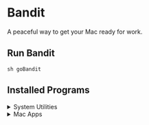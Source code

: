 # Bandit
A peaceful way to get your Mac ready for work.

## Run Bandit
`sh goBandit`

## Installed Programs

<details>
  <summary>System Utilities</summary>
  
- universal-ctags
- git
- openssl
- rcm
- vim
- neovim
- watchman
- zsh
- mas
- wget
- fzf
- the_silver_searcher
- tmux
- exa
- gh
- libyaml
- coreutils
- yarn
</details>
  
<details>
  <summary>Mac Apps</summary>

- brave-browser
- firefox
- homebrew/cask-versions/firefox-developer-edition
- microsoft-edge
- visual-studio-code
- homebrew/cask-fonts/font-hack
- slack
- rectangle
- zoom
- docker
- maccy
</details>
